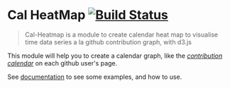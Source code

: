 # Cal HeatMap [![Build Status](https://travis-ci.org/kamisama/cal-heatmap.png?branch=master)](https://travis-ci.org/kamisama/cal-heatmap)

> Cal-Heatmap is a module to create calendar heat map to visualise time data series a la github contribution graph, with d3.js

This module will help you to create a calendar graph, like the *[contribution calendar](https://github.com/blog/1360-introducing-contributions)* on each github user's page.


See [documentation](http://kamisama.github.com/cal-heatmap/) to see some examples, and how to use.